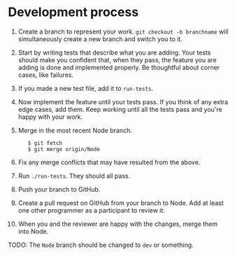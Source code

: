 Development process
===================

1. Create a branch to represent your work.  `git checkout -b branchname` will
   simultaneously create a new branch and switch you to it.
2. Start by writing tests that describe what you are adding.  Your tests should
   make you confident that, when they pass, the feature you are adding is done
   and implemented properly.  Be thoughtful about corner cases, like failures.
3. If you made a new test file, add it to `run-tests`.
3. Now implement the feature until your tests pass.  If you think of any extra
   edge cases, add them.  Keep working until all the tests pass and you're happy 
   with your work.
4. Merge in the most recent Node branch.

   ```
      $ git fetch
      $ git merge origin/Node
   ```
5. Fix any merge conflicts that may have resulted from the above.
6. Run `./run-tests`.  They should all pass.
7. Push your branch to GitHub.
8. Create a pull request on GitHub from your branch to Node.  Add at least one
   other programmer as a participant to review it.
9. When you and the reviewer are happy with the changes, merge them into Node.

TODO: The `Node` branch should be changed to `dev` or something.

